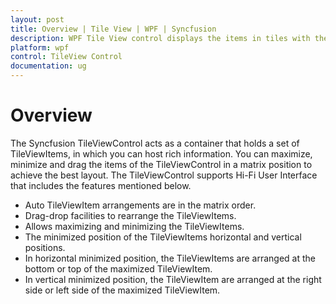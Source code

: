 ```yaml
---
layout: post
title: Overview | Tile View | WPF | Syncfusion
description: WPF Tile View control displays the items in tiles with the support to minimize and maximize tiles, docking of minimized items and smooth animations.
platform: wpf
control: TileView Control
documentation: ug
---
```


# Overview

The Syncfusion TileViewControl acts as a container that holds a set of TileViewItems, in which you can host rich information. You can maximize, minimize and drag the items of the TileViewControl in a matrix position to achieve the best layout. The TileViewControl supports Hi-Fi User Interface that includes the features mentioned below.

* Auto TileViewItem arrangements are in the matrix order.
* Drag-drop facilities to rearrange the TileViewItems.
* Allows maximizing and minimizing the TileViewItems.
* The minimized position of the TileViewItems horizontal and vertical positions.
* In horizontal minimized position, the TileViewItems are arranged at the bottom or top of the maximized TileViewItem.
* In vertical minimized position, the TileViewItem are arranged at the right side or left side of the maximized TileViewItem.



